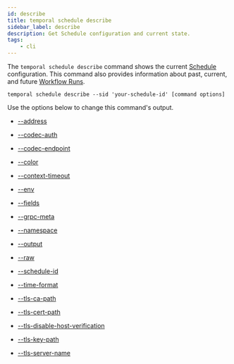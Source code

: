 ```yaml
---
id: describe
title: temporal schedule describe
sidebar_label: describe
description: Get Schedule configuration and current state.
tags:
	- cli
---
```


The `temporal schedule describe` command shows the current [Schedule](/concepts/what-is-a-schedule) configuration.
This command also provides information about past, current, and future [Workflow Runs](/concepts/what-is-a-run-id).

`temporal schedule describe --sid 'your-schedule-id' [command options]`

Use the options below to change this command's output.

- [--address](/cli/cmd-options/address)

- [--codec-auth](/cli/cmd-options/codec-auth)

- [--codec-endpoint](/cli/cmd-options/codec-endpoint)

- [--color](/cli/cmd-options/color)

- [--context-timeout](/cli/cmd-options/context-timeout)

- [--env](/cli/cmd-options/env)

- [--fields](/cli/cmd-options/fields)

- [--grpc-meta](/cli/cmd-options/grpc-meta)

- [--namespace](/cli/cmd-options/namespace)

- [--output](/cli/cmd-options/output)

- [--raw](/cli/cmd-options/raw)

- [--schedule-id](/cli/cmd-options/schedule-id)

- [--time-format](/cli/cmd-options/time-format)

- [--tls-ca-path](/cli/cmd-options/tls-ca-path)

- [--tls-cert-path](/cli/cmd-options/tls-cert-path)

- [--tls-disable-host-verification](/cli/cmd-options/tls-disable-host-verification)

- [--tls-key-path](/cli/cmd-options/tls-key-path)

- [--tls-server-name](/cli/cmd-options/tls-server-name)
